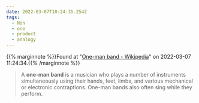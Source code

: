 ```yaml
---
date: 2022-03-07T10:24:35.254Z
tags:
  - Non
  - one
  - product
  - analogy
---
```

{{% marginnote %}}Found at "[One-man band - Wikipedia](https://en.wikipedia.org/wiki/One-man_band#Non-musical_meanings)" on 2022-03-07 11:24:34.{{% /marginnote %}}

> A **one-man band** is a musician who plays a number of instruments simultaneously using their hands, feet, limbs, and various mechanical or electronic contraptions. One-man bands also often sing while they perform.

